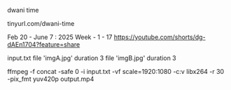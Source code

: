 dwani time

tinyurl.com/dwani-time

Feb 20 - June 7 : 2025
Week - 1 - 17
https://youtube.com/shorts/dg-dAEn1704?feature=share

input.txt
file 'imgA.jpg'
duration 3
file 'imgB.jpg'
duration 3



ffmpeg -f concat -safe 0 -i input.txt -vf scale=1920:1080 -c:v libx264 -r 30 -pix_fmt yuv420p output.mp4
